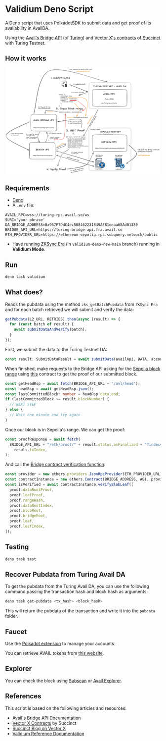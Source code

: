 # Validium Deno Script

A Deno script that uses PolkadotSDK to submit data and get proof of its
availability in AvailDA.

Using the [Avail's Bridge API](https://github.com/availproject/bridge-api) (of
[Turing](https://turing-bridge-api.fra.avail.so)) and
[Vector X's contracts](https://github.com/succinctlabs/vectorx?tab=readme-ov-file)
of [Succinct](https://blog.succinct.xyz/vector-x/) with Turing Testnet.

## How it works

![diagram](../diagram/avail_diagram.png)

## Requirements

- [Deno](https://deno.com/)
- A `.env` file:

```
AVAIL_RPC=wss://turing-rpc.avail.so/ws
SURI='your phrase'
DA_BRIDGE_ADDRESS=0x967F7DdC4ec508462231849AE81eeaa68Ad01389
BRIDGE_API_URL=https://turing-bridge-api.fra.avail.so
ETH_PROVIDER_URL=https://ethereum-sepolia.rpc.subquery.network/public
```

- Have running [ZKSync Era](https://github.com/lambdaclass/zksync-era) (in
  `validium-demo-new-main` branch) running in **Validium Mode**.

## Run

```sh
deno task validium
```

## What does?

Reads the pubdata using the method `zks_getBatchPubdata` from `ZKSync Era` and
for each batch retrieved we will submit and verify the data:

```ts
getPubdata(L2_URL, RETRIES).then(async (result) => {
  for (const batch of result) {
    await submitDataAndVerify(batch);
  }
});
```

First, we submit the data to the Turing Testnet DA:

```ts
const result: SubmitDataResult = await submitData(availApi, DATA, account);
```

When finished, make requests to the Bridge API asking for the
[Sepolia block range](https://beaconapi.succinct.xyz/api/integrations/vectorx/range?contractChainId=11155111&contractAddress=0xe542db219a7e2b29c7aeaeace242c9a2cd528f96)
using
[this](https://sepolia.etherscan.io/address/0xe542db219a7e2b29c7aeaeace242c9a2cd528f96)
contract to get the proof of our submitted block.

```ts
const getHeadRsp = await fetch(BRIDGE_API_URL + "/avl/head");
const headRsp = await getHeadRsp.json();
const lastCommittedBlock: number = headRsp.data.end;
if (lastCommittedBlock >= result.blockNumber) {
  // NEXT STEP
} else {
  // Wait one minute and try again
}
```

Once our block is in Sepolia's range. We can get the proof:

```ts
const proofResponse = await fetch(
  BRIDGE_API_URL + "/eth/proof/" + result.status.asFinalized + "?index=" +
    result.txIndex,
);
```

And call the
[Bridge contract verification function](https://docs.availproject.org/docs/build-with-avail/Validium/reference):

```ts
const provider = new ethers.providers.JsonRpcProvider(ETH_PROVIDER_URL);
const contractInstance = new ethers.Contract(BRIDGE_ADDRESS, ABI, provider);
const isVerified = await contractInstance.verifyBlobLeaf([
  proof.dataRootProof,
  proof.leafProof,
  proof.rangeHash,
  proof.dataRootIndex,
  proof.blobRoot,
  proof.bridgeRoot,
  proof.leaf,
  proof.leafIndex,
]);
```

## Testing

```sh
deno task test
```

## Recover Pubdata from Turing Avail DA

To get the pubdata from the Turing Avail DA, you can use the following command
passing the transaction hash and block hash as arguments:

```sh
deno task get-pubdata <tx_hash> <block_hash>
```

This will return the pubdata of the transaction and write it into the `pubdata`
folder.

## Faucet

Use the [Polkadot extension](https://polkadot.js.org/extension/) to manage your
accounts.

You can retrieve AVAIL tokens from [this website](https://faucet.avail.tools/).

## Explorer

You can check the block using [Subscan](https://avail-turing.subscan.io/) or
[Avail Explorer](https://explorer.avail.so).

## References

This script is based on the following articles and resources:

- [Avail's Bridge API Documentation](https://github.com/availproject/bridge-api)
- [Vector X Contracts](https://github.com/succinctlabs/vectorx?tab=readme-ov-file)
  by Succinct
- [Succinct Blog on Vector X](https://blog.succinct.xyz/vector-x/)
- [Validium Reference Documentation](https://docs.availproject.org/docs/build-with-avail/Validium/reference)
